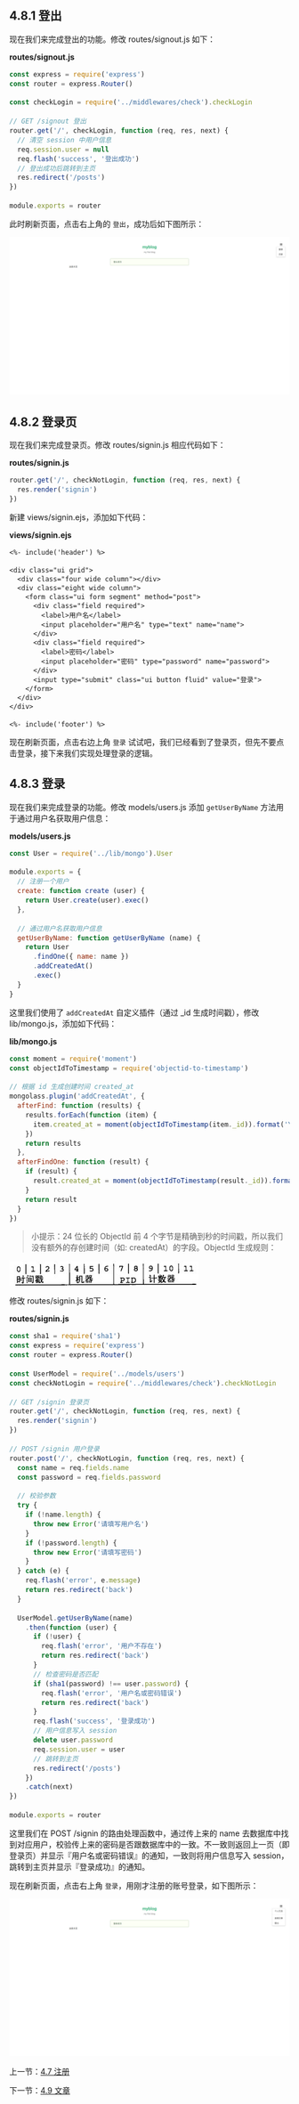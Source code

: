 ## 4.8.1 登出

现在我们来完成登出的功能。修改 routes/signout.js 如下：

**routes/signout.js**

```js
const express = require('express')
const router = express.Router()

const checkLogin = require('../middlewares/check').checkLogin

// GET /signout 登出
router.get('/', checkLogin, function (req, res, next) {
  // 清空 session 中用户信息
  req.session.user = null
  req.flash('success', '登出成功')
  // 登出成功后跳转到主页
  res.redirect('/posts')
})

module.exports = router
```

此时刷新页面，点击右上角的 `登出`，成功后如下图所示：

![](./img/4.8.1.png)

## 4.8.2 登录页

现在我们来完成登录页。修改 routes/signin.js 相应代码如下：

**routes/signin.js**

```js
router.get('/', checkNotLogin, function (req, res, next) {
  res.render('signin')
})
```

新建 views/signin.ejs，添加如下代码：

**views/signin.ejs**

```ejs
<%- include('header') %>

<div class="ui grid">
  <div class="four wide column"></div>
  <div class="eight wide column">
    <form class="ui form segment" method="post">
      <div class="field required">
        <label>用户名</label>
        <input placeholder="用户名" type="text" name="name">
      </div>
      <div class="field required">
        <label>密码</label>
        <input placeholder="密码" type="password" name="password">
      </div>
      <input type="submit" class="ui button fluid" value="登录">
    </form>  
  </div>
</div>

<%- include('footer') %>
```

现在刷新页面，点击右边上角 `登录` 试试吧，我们已经看到了登录页，但先不要点击登录，接下来我们实现处理登录的逻辑。

## 4.8.3 登录

现在我们来完成登录的功能。修改 models/users.js 添加 `getUserByName` 方法用于通过用户名获取用户信息：

**models/users.js**

```js
const User = require('../lib/mongo').User

module.exports = {
  // 注册一个用户
  create: function create (user) {
    return User.create(user).exec()
  },

  // 通过用户名获取用户信息
  getUserByName: function getUserByName (name) {
    return User
      .findOne({ name: name })
      .addCreatedAt()
      .exec()
  }
}
```

这里我们使用了 `addCreatedAt` 自定义插件（通过 \_id 生成时间戳），修改 lib/mongo.js，添加如下代码：

**lib/mongo.js**

```js
const moment = require('moment')
const objectIdToTimestamp = require('objectid-to-timestamp')

// 根据 id 生成创建时间 created_at
mongolass.plugin('addCreatedAt', {
  afterFind: function (results) {
    results.forEach(function (item) {
      item.created_at = moment(objectIdToTimestamp(item._id)).format('YYYY-MM-DD HH:mm')
    })
    return results
  },
  afterFindOne: function (result) {
    if (result) {
      result.created_at = moment(objectIdToTimestamp(result._id)).format('YYYY-MM-DD HH:mm')
    }
    return result
  }
})
```

> 小提示：24 位长的 ObjectId 前 4 个字节是精确到秒的时间戳，所以我们没有额外的存创建时间（如: createdAt）的字段。ObjectId 生成规则：

![](./img/4.8.2.png)


修改 routes/signin.js 如下：

**routes/signin.js**

```js
const sha1 = require('sha1')
const express = require('express')
const router = express.Router()

const UserModel = require('../models/users')
const checkNotLogin = require('../middlewares/check').checkNotLogin

// GET /signin 登录页
router.get('/', checkNotLogin, function (req, res, next) {
  res.render('signin')
})

// POST /signin 用户登录
router.post('/', checkNotLogin, function (req, res, next) {
  const name = req.fields.name
  const password = req.fields.password

  // 校验参数
  try {
    if (!name.length) {
      throw new Error('请填写用户名')
    }
    if (!password.length) {
      throw new Error('请填写密码')
    }
  } catch (e) {
    req.flash('error', e.message)
    return res.redirect('back')
  }

  UserModel.getUserByName(name)
    .then(function (user) {
      if (!user) {
        req.flash('error', '用户不存在')
        return res.redirect('back')
      }
      // 检查密码是否匹配
      if (sha1(password) !== user.password) {
        req.flash('error', '用户名或密码错误')
        return res.redirect('back')
      }
      req.flash('success', '登录成功')
      // 用户信息写入 session
      delete user.password
      req.session.user = user
      // 跳转到主页
      res.redirect('/posts')
    })
    .catch(next)
})

module.exports = router
```

这里我们在 POST /signin 的路由处理函数中，通过传上来的 name 去数据库中找到对应用户，校验传上来的密码是否跟数据库中的一致。不一致则返回上一页（即登录页）并显示『用户名或密码错误』的通知，一致则将用户信息写入 session，跳转到主页并显示『登录成功』的通知。

现在刷新页面，点击右上角 `登录`，用刚才注册的账号登录，如下图所示：

![](./img/4.8.3.png)

上一节：[4.7 注册](https://github.com/nswbmw/N-blog/blob/master/book/4.7%20%E6%B3%A8%E5%86%8C.md)

下一节：[4.9 文章](https://github.com/nswbmw/N-blog/blob/master/book/4.9%20%E6%96%87%E7%AB%A0.md)
